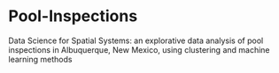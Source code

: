 # Pool-Inspections
Data Science for Spatial Systems: an explorative data analysis of pool inspections in Albuquerque, New Mexico, using clustering and machine learning methods
